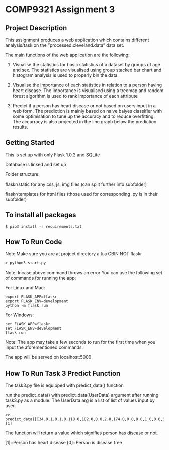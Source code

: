 # COMP9321 Assignment 3

## Project Description
This assignment produces a web application which contains different analysis/task on the ”processed.cleveland.data” data set.

The main functions of the web application are the following:
1) Visualise the statistics for basic statistics of a dataset by groups of
age and sex. The statistics are visualised using group stacked bar chart and histogram analysis is used to properly bin the data

2) Visualise the importance of each statistics in relation to a person having heart disease. The importance is visualised using a treemap and random forest algorithm is used to rank importance of each attribute

3) Predict if a person has heart disease or not based on users input in a web form. The prediction is mainly based on naive baiyes classifier with some optimisation to tune up the accuracy and to reduce overfitting. The accurracy is also projected in the line graph below the prediction results.

## Getting Started

This is set up with only Flask 1.0.2 and SQLite

Database is linked and set up


Folder structure:

flaskr/static for any css, js, img files (can split further into subfolder)

flaskr/templates for html files (those used for corresponding .py is in their subfolder)

## To install all packages

```
$ pip3 install -r requirements.txt

```

## How To Run Code
Note:Make sure you are at project directory a.k.a CBIN NOT flaskr

```
> python3 start.py

```

Note: Incase above command throws an error 
You can use the following set of commands for running the app:

For Linux and Mac:

```
export FLASK_APP=flaskr
export FLASK_ENV=development
python -m flask run

```

For Windows:

```
set FLASK_APP=flaskr
set FLASK_ENV=development
flask run

```
Note: The app may take a few seconds to run for the first time when you input the aforementioned commands.

The app will be served on localhost:5000

## How To Run Task 3 Predict Function

The task3.py file is equipped with predict_data() function

run the predict_data() with predict_data(UserData) argument after running task3.py as a module.
The UserData arg is a list of list of values input by user. 

```
>> predict_data([[34.0,1.0,1.0,118.0,182.0,0.0,2.0,174.0,0.0,0.0,1.0,0.0,3.0]])
[1]
```
The function will return a value which signifies person has disease or not.

[1]=Person has heart disease
[0]=Person is disease free
